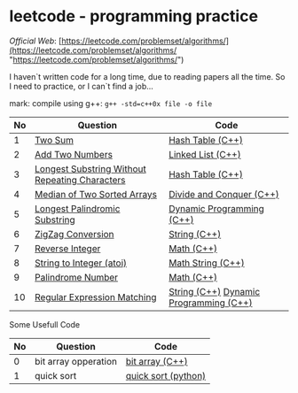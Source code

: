 # leetcode - programming practice

*Official Web*: [https://leetcode.com/problemset/algorithms/](https://leetcode.com/problemset/algorithms/ "https://leetcode.com/problemset/algorithms/")

I haven\`t written code for a long time, due to reading papers all the time. So I need to practice, or I can\`t find a job...

mark: compile using g++: `g++ -std=c++0x file -o file `

| No | Question | Code |
|---| ----- | ----- |
|1|[Two Sum](https://oj.leetcode.com/problems/two-sum/)|[Hash Table (C++)](./c++/1/1_1.cc "Hash Table(C++)")|
|2|[Add Two Numbers](https://oj.leetcode.com/problems/add-two-numbers/)|[Linked List (C++)](./c++/2/2.cc "Linked List")|
|3|[Longest Substring Without Repeating Characters](https://oj.leetcode.com/problems/longest-substring-without-repeating-characters/)|[Hash Table (C++)](./c++/3/3_2.cc "Hash Table")|
|4|[Median of Two Sorted Arrays](https://oj.leetcode.com/problems/median-of-two-sorted-arrays/)|[Divide and Conquer (C++)](./c++/4/4_1.cc "Divide and Conquer")|
|5|[Longest Palindromic Substring ](https://leetcode.com/problems/longest-palindromic-substring/)|[Dynamic Programming (C++)](./c++/5/5_1.cc "Dynamic Programming")|
|6|[ZigZag Conversion ](https://leetcode.com/problems/zigzag-conversion/)|[String (C++)](./c++/6/6.cc "String")|
|7|[Reverse Integer ](https://leetcode.com/problems/reverse-integer/)|[Math (C++)](./c++/7/7.cc "Math")|
|8|[String to Integer (atoi) ](https://leetcode.com/problems/string-to-integer-atoi/)|[Math String (C++)](./c++/8/8.cc "Math String")|
|9|[Palindrome Number ](https://leetcode.com/problems/palindrome-number/)|[Math (C++)](./c++/9/9.cc "Math")|
|10|[Regular Expression Matching  ](https://leetcode.com/problems/regular-expression-matching/)|[String (C++)](./c++/10/10.cc "String") [Dynamic Programming (C++)](./c++/10/10_1.cc "Dynamic Programming")|

Some Usefull Code

| No | Question | Code |
|---| ----- | ----- |
|0|bit array opperation|[bit array (C++)](./c++/0/bit_array.cc "bit array(C++)")|
|1|quick sort|[quick sort (python)](./python/quick_sort.py "quick sort(python)")|
